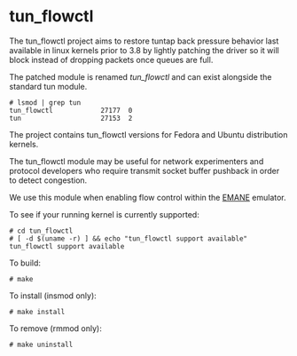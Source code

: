 tun_flowctl
===========
The tun_flowctl project aims to restore tuntap back pressure behavior last available in linux kernels prior to 3.8 by lightly patching the driver so it will block instead of dropping packets once queues are full.

The patched module is renamed *tun_flowctl* and can exist alongside the standard tun module.

    # lsmod | grep tun
    tun_flowctl            27177  0 
    tun                    27153  2 

The project contains tun_flowctl versions for Fedora and Ubuntu distribution kernels.

The tun_flowctl module may be useful for network experimenters and protocol developers who require transmit socket buffer pushback in order to detect congestion.

We use this module when enabling flow control within the [EMANE](https://github.com/adjacentlink/emane) emulator.

To see if your running kernel is currently supported:

    # cd tun_flowctl
    # [ -d $(uname -r) ] && echo "tun_flowctl support available"
    tun_flowctl support available

To build:

    # make

To install (insmod only):

    # make install

To remove (rmmod only):

    # make uninstall
